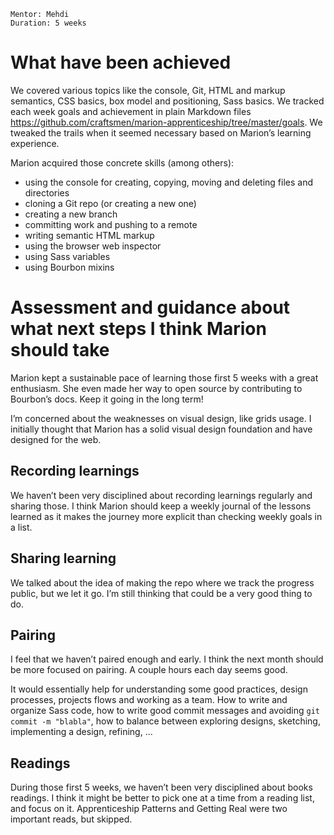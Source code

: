 ```
Mentor: Mehdi
Duration: 5 weeks
```

# What have been achieved

We covered various topics like the console, Git, HTML and markup semantics, CSS basics, box model and positioning, Sass basics. We tracked each week goals and achievement in plain Markdown files https://github.com/craftsmen/marion-apprenticeship/tree/master/goals.
We tweaked the trails when it seemed necessary based on Marion’s learning experience.

Marion acquired those concrete skills (among others):

- using the console for creating, copying, moving and deleting files and directories
- cloning a Git repo (or creating a new one)
- creating a new branch
- committing work and pushing to a remote
- writing semantic HTML markup
- using the browser web inspector
- using Sass variables
- using Bourbon mixins

# Assessment and guidance about what next steps I think Marion should take

Marion kept a sustainable pace of learning those first 5 weeks with a great enthusiasm.
She even made her way to open source by contributing to Bourbon’s docs.
Keep it going in the long term!

I’m concerned about the weaknesses on visual design, like grids usage.
I initially thought that Marion has a solid visual design foundation and have designed for the web.

## Recording learnings
We haven’t been very disciplined about recording learnings regularly and sharing those.
I think Marion should keep a weekly journal of the lessons learned as it makes the journey more explicit than checking weekly goals in a list.

## Sharing learning
We talked about the idea of making the repo where we track the progress public, but we let it go.
I’m still thinking that could be a very good thing to do.

## Pairing
I feel that we haven’t paired enough and early. I think the next month should be more focused on pairing.
A couple hours each day seems good.

It would essentially help for understanding some good practices, design processes, projects flows and working as a team.
How to write and organize Sass code, how to write good commit messages and avoiding `git commit -m "blabla"`,
how to balance between exploring designs, sketching, implementing a design, refining, ...

## Readings
During those first 5 weeks, we haven’t been very disciplined about books readings.
I think it might be better to pick one at a time from a reading list, and focus on it.
Apprenticeship Patterns and Getting Real were two important reads, but skipped.
